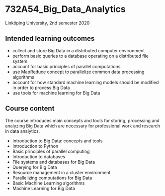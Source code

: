 # 732A54_Big_Data_Analytics
Linköping University, 2nd semester 2020

## Intended learning outcomes

- collect and store Big Data in a distributed computer environment
- perform basic queries to a database operating on a distributed file system
- account for basic principles of parallel computations
- use MapReduce concept to parallelize common data processing algorithms
- account for how standard machine learning models should be modified in order to process Big Data
- use tools for machine learning for Big Data


## Course content

The course introduces main concepts and tools for storing, processing and analyzing Big Data which are necessary for professional work and research in data analytics.

- Introduction to Big Data: concepts and tools
- Introduction to Python
- Basic principles of parallel computing
- Introduction to databases
- File systems and databases for Big Data 
- Querying for Big Data 
- Resource management in a cluster environment
- Parallelizing computations for Big Data 
- Basic Machine Learning algorithms
- Machine Learning for Big Data 
